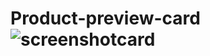 
# Product-preview-card![screenshotcard](https://github.com/tugcekizildg/Product-preview-card/assets/141547888/c659c8f3-a04a-4929-bacf-7fa511a137eb)



